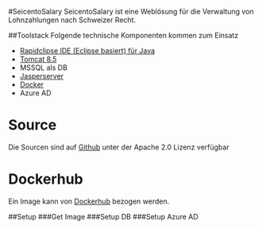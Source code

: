#SeicentoSalary
SeicentoSalary ist eine Weblösung für die Verwaltung von Lohnzahlungen nach Schweizer Recht.

##Toolstack
Folgende technische Komponenten kommen zum Einsatz
* [Rapidclipse IDE (Eclipse basiert) für Java](http://rapidclipse.com)
* [Tomcat 8.5](https://tomcat.apache.org/download-80.cgi)
* MSSQL als DB
* [Jasperserver](https://community.jaspersoft.com/project/jasperreports-server)
* [Docker](https://docker.com)
* Azure AD
 

# Source
Die Sourcen sind auf [Github](https://github.com/jmurighub/SeicentoSalary) unter der Apache 2.0 Lizenz verfügbar


# Dockerhub
Ein Image kann von [Dockerhub](https://cloud.docker.com/repository/docker/jmurihub/seicentosalary/general) bezogen werden.

##Setup
###Get Image
###Setup DB
###Setup Azure AD
